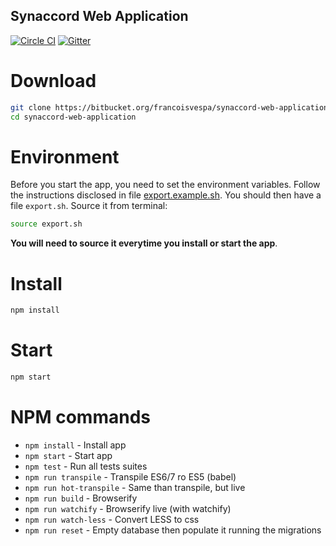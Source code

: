 Synaccord Web Application
---

[![Circle CI](https://circleci.com/gh/co2-git/synaccord.svg?style=shield&circle-token=0aabf9f8f926be4078d928dacf3e9f827c528d70)](https://circleci.com/gh/co2-git/synaccord) [![Gitter](https://badges.gitter.im/co2-git/synaccord.svg)](https://gitter.im/co2-git/synaccord?utm_source=badge&utm_medium=badge&utm_campaign=pr-badge)

# Download

```bash
git clone https://bitbucket.org/francoisvespa/synaccord-web-application
cd synaccord-web-application
```

# Environment

Before you start the app, you need to set the environment variables. Follow the instructions disclosed in file [export.example.sh](export.example.sh). You should then have a file `export.sh`. Source it from terminal:

```bash
source export.sh
```

**You will need to source it everytime you install or start the app**.

# Install

```bash
npm install
```

# Start

```bash
npm start
```

# NPM commands

- `npm install` - Install app
- `npm start` - Start app
- `npm test` - Run all tests suites
- `npm run transpile` - Transpile ES6/7 ro ES5 (babel)
- `npm run hot-transpile` - Same than transpile, but live
- `npm run build` - Browserify
- `npm run watchify` - Browserify live (with watchify)
- `npm run watch-less` - Convert LESS to css
- `npm run reset` - Empty database then populate it running the migrations
